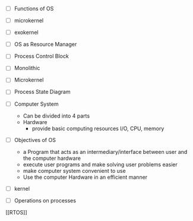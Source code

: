 - [ ] Functions of OS
- [ ] microkernel
- [ ] exokernel
- [ ] OS as Resource Manager
- [ ] Process Control Block
- [ ] Monolithic
- [ ] Microkernel
- [ ] Process State Diagram
- [ ] Computer System
	- Can be divided into 4 parts
	- Hardware 
		- provide basic computing resources I/O, CPU, memory
- [ ] Objectives of OS
	- a Program that acts as an intermediary/interface between user and the computer hardware
	- execute user programs and make solving user problems easier
	- make computer system convenient to use
	- Use the computer Hardware in an efficient manner
- [ ] kernel
- [ ] Operations on processes







[[RTOS]]